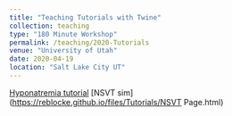 ```yaml
---
title: "Teaching Tutorials with Twine"
collection: teaching
type: "180 Minute Workshop"
permalink: /teaching/2020-Tutorials
venue: "University of Utah"
date: 2020-04-19
location: "Salt Lake City UT"
---
```


[Hyponatremia tutorial](https://reblocke.github.io/files/Tutorials/Hyponatremia.html)
[NSVT sim](https://reblocke.github.io/files/Tutorials/NSVT Page.html)
